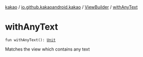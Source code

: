 [kakao](../../index.md) / [io.github.kakaoandroid.kakao](../index.md) / [ViewBuilder](index.md) / [withAnyText](./with-any-text.md)

# withAnyText

`fun withAnyText(): `[`Unit`](https://kotlinlang.org/api/latest/jvm/stdlib/kotlin/-unit/index.html)

Matches the view which contains any text

